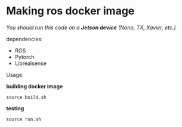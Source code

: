 # Making ros docker image
*You should run this code on a **Jetson device** (Nano, TX, Xavier, etc.)*

dependencies: 
- ROS
- Pytorch
- Librealsense

Usage:

**building docker image**

    source build.sh

**testing**

    source run.sh
